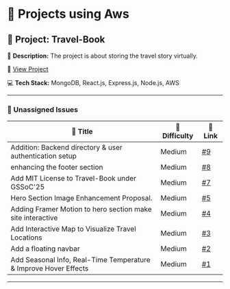 # 🚀 Projects using Aws

## 📌 Project: Travel-Book

📝 **Description:** The project is about storing the travel story virtually.

🔗 [View Project](https://github.com/Sahilll94/Travel-Book)

💻 **Tech Stack:** MongoDB, React.js, Express.js, Node.js, AWS

---

### 🐛 Unassigned Issues

| 🔖 Title | 🎯 Difficulty | 🔗 Link |
|----------|----------------|---------|
| Addition: Backend directory & user authentication setup | Medium | [#9](https://github.com/Sahilll94/Travel-Book/issues/9) |
| enhancing the footer section | Medium | [#8](https://github.com/Sahilll94/Travel-Book/issues/8) |
| Add MIT License to Travel-Book under GSSoC'25 | Medium | [#7](https://github.com/Sahilll94/Travel-Book/pull/7) |
| Hero Section Image Enhancement Proposal. | Medium | [#5](https://github.com/Sahilll94/Travel-Book/issues/5) |
| Adding Framer Motion to hero section make site interactive | Medium | [#4](https://github.com/Sahilll94/Travel-Book/issues/4) |
| Add Interactive Map to Visualize Travel Locations | Medium | [#3](https://github.com/Sahilll94/Travel-Book/issues/3) |
| Add a floating navbar | Medium | [#2](https://github.com/Sahilll94/Travel-Book/issues/2) |
| Add Seasonal Info, Real-Time Temperature & Improve Hover Effects | Medium | [#1](https://github.com/Sahilll94/Travel-Book/issues/1) |

---

